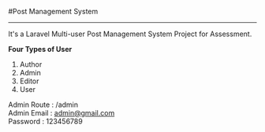#Post Management System

-------------------------------------------------
It's a Laravel Multi-user Post Management System Project for Assessment.<br>

<b>Four Types of User</b> <br>
1. Author
2. Admin
3. Editor
4. User


Admin Route : /admin <br>
Admin Email : admin@gmail.com <br>
Password : 123456789
